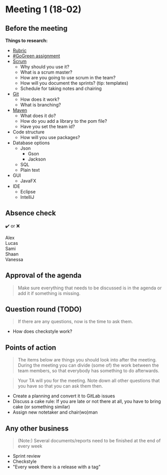 # Meeting 1 (18-02)
## Before the meeting

**Things to research:**
- [Rubric](https://brightspace.tudelft.nl/d2l/le/content/144556/viewContent/1225591/View)
- [#GoGreen assignment](https://brightspace.tudelft.nl/d2l/le/content/144556/viewContent/1222952/View)
- [Scrum](https://brightspace.tudelft.nl/d2l/le/content/144556/Home)
    - Why should you use it?
    - What is a scrum master?
    - How are you going to use scrum in the team?
    - How will you document the sprints? (tip: templates)
    - Schedule for taking notes and chairing
- [Git](https://brightspace.tudelft.nl/d2l/le/content/144556/Home)
    - How does it work?
    - What is branching?
- [Maven](https://brightspace.tudelft.nl/d2l/le/content/144556/Home)
    - What does it do?
    - How do you add a library to the pom file?
    - Have you set the team id?
- Code structure
    - How will you use packages?
- Database options
    - Json
        - Gson
        - Jackson
    - SQL
    - Plain text
- GUI
    - JavaFX
- IDE
    - Eclipse
    - IntelliJ

## Absence check
:heavy_check_mark: or :x: <br/>

Alex<br/>
Lucas<br/>
Sami<br/>
Shaan<br/>
Vanessa<br/>

## Approval of the agenda
> Make sure everything that needs to be discussed is in the agenda or add it if something is missing.

## Question round **(TODO)**
> If there are any questions, now is the time to ask them.
- How does checkstyle work?

## Points of action
> The items below are things you should look into after the meeting. During the meeting you can divide (some of) the work between the team members, so that everybody has something to do afterwards.

> Your TA will you for the meeting. Note down all other questions that you have so that you can ask them then.

 - Create a planning and convert it to GitLab issues
 - Discuss a cake rule: If you are late or not there at all, you have to bring cake (or something similar)
 - Assign new notetaker and chair(wo)man

## Any other business
> (Note:) Several documents/reports need to be finished at the end of every week
- Sprint review
- Checkstyle
- "Every week there is a release with a tag"
